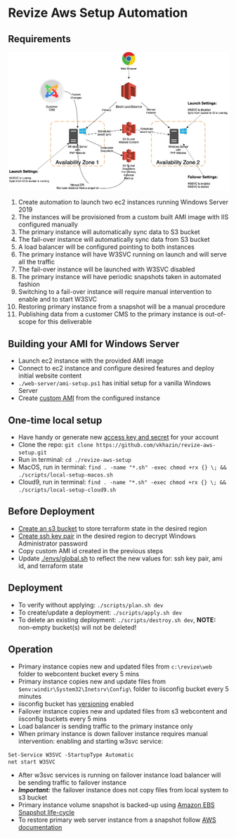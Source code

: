 # Revize Aws Setup Automation

## Requirements

![](./docs/media/aws-iis-failover.jpg)

1. Create automation to launch two ec2 instances running Windows Server 2019
1. The instances will be provisioned from a custom built AMI image with IIS configured manually
1. The primary instance will automatically sync data to S3 bucket
1. The fail-over instance will automatically sync data from S3 bucket
1. A load balancer will be configured pointing to both instances
1. The primary instance will have W3SVC running on launch and will serve all the traffic
1. The fail-over instance will be launched with W3SVC disabled
1. The primary instance will have periodic snapshots taken in automated fashion
1. Switching to a fail-over instance will require manual intervention to enable and to start W3SVC
1. Restoring primary instance from a snapshot will be a manual procedure
1. Publishing data from a customer CMS to the primary instance is out-of-scope for this deliverable


## Building your AMI for Windows Server

* Launch ec2 instance with the provided AMI image
* Connect to ec2 instance and configure desired features and deploy initial website content
* `./web-server/ami-setup.ps1` has initial setup for a vanilla Windows Server
* Create [custom AMI](https://aws.amazon.com/premiumsupport/knowledge-center/sysprep-create-install-ec2-windows-amis/) from the configured instance

## One-time local setup

* Have handy or generate new [access key and secret](https://docs.aws.amazon.com/general/latest/gr/aws-sec-cred-types.html#access-keys-and-secret-access-keys) for your account
* Clone the repo: `git clone https://github.com/vkhazin/revize-aws-setup.git`
* Run in terminal: `cd ./revize-aws-setup`
* MacOS, run in terminal: `find . -name "*.sh" -exec chmod +rx {} \; && ./scripts/local-setup-macos.sh`
* Cloud9,  run in terminal: `find . -name "*.sh" -exec chmod +rx {} \; && ./scripts/local-setup-cloud9.sh`

## Before Deployment

* [Create an s3 bucket](https://docs.aws.amazon.com/AmazonS3/latest/gsg/CreatingABucket.html) to store terraform state in the desired region
* [Create ssh key pair](https://docs.aws.amazon.com/cli/latest/userguide/cli-services-ec2-keypairs.html) in the desired region to decrypt Windows Administrator password
* Copy custom AMI id created in the previous steps
* Update [./envs/global.sh](./envs/global.sh) to reflect the new values for: ssh key pair, ami id, and terraform state

## Deployment

* To verify without applying: `./scripts/plan.sh dev`
* To create/update a deployment: `./scripts/apply.sh dev`
* To delete an existing deployment: `./scripts/destroy.sh dev`, **NOTE:** non-empty bucket(s) will not be deleted!

## Operation

* Primary instance copies new and updated files from `c:\revize\web` folder to webcontent bucket every 5 mins
* Primary instance copies new and update files from `$env:windir\System32\Inetsrv\Config\` folder to iisconfig bucket every 5 minutes
* iisconfig bucket has [versioning](https://docs.aws.amazon.com/AmazonS3/latest/dev/Versioning.html) enabled
* Failover instance copies new and updated files from s3 webcontent and iisconfig buckets every 5 mins
* Load balancer is sending traffic to the primary instance only
* When primary instance is down failover instance requires manual intervention: enabling and starting w3svc service:
```
Set-Service W3SVC -StartupType Automatic
net start W3SVC
```
* After w3svc services is running on failover instance  load balancer will be sending traffic to failover instance
* ***Important:*** the failover instance does not copy files from local system to s3 bucket
* Primary instance volume snapshot is backed-up using [Amazon EBS Snapshot life-cycle](https://docs.aws.amazon.com/AWSEC2/latest/UserGuide/snapshot-lifecycle.html)
* To restore primary web server instance from a snapshot follow [AWS documentation](https://docs.aws.amazon.com/AWSEC2/latest/UserGuide/ebs-restoring-volume.html)
